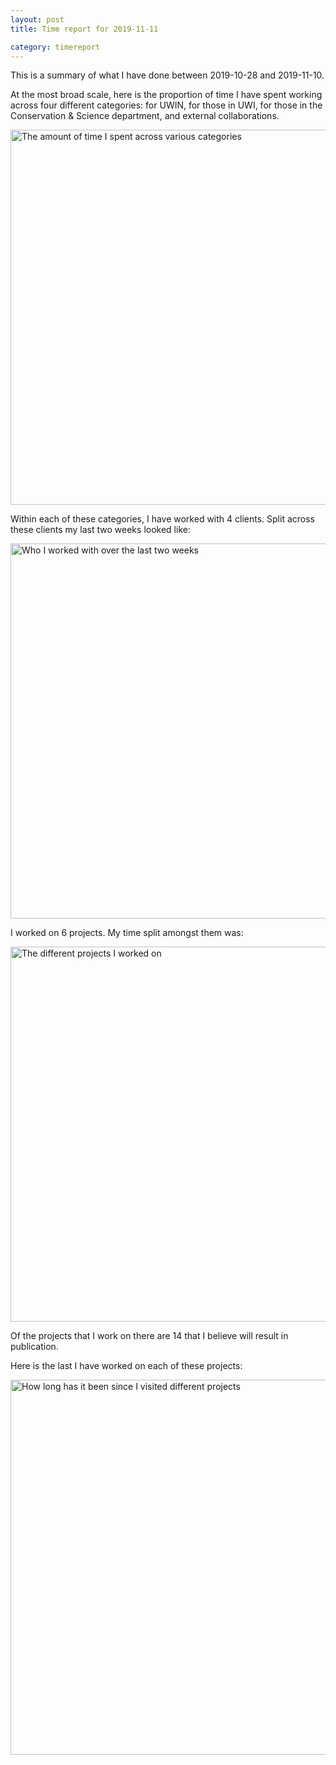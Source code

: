 ```yaml
---
layout: post
title: Time report for 2019-11-11

category: timereport
---
```



This is a summary of what I have done between 2019-10-28 and 2019-11-10.

At the most broad scale, here is the proportion of time I have spent working across four different categories: for UWIN, for those in UWI, for those in the Conservation & Science department, and external collaborations.

<img src='{{site.baseurl}}/images/2019-11-11_category_plot.jpg' alt='The amount of time I spent across various categories' width='600' height='600'>

Within each of these categories, I have worked with 4 clients. Split across these clients my last two weeks looked like:

<img src='{{site.baseurl}}/images/2019-11-11_client_plot.jpg' alt='Who I worked with over the last two weeks' width='600' height='600'>

I worked on 6 projects. My time split amongst them was:

<img src='{{site.baseurl}}/images/2019-11-11_project_plot.jpg' alt='The different projects I worked on' width='600' height='600'>

Of the projects that I work on there are 14 that I believe will result in publication.

Here is the last I have worked on each of these projects:

<img src='{{site.baseurl}}/images/2019-11-11_weeks_since.jpg' alt='How long has it been since I visited different projects' width='600' height='600'>

